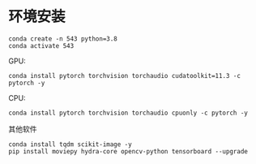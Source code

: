 # 环境安装

    conda create -n 543 python=3.8
    conda activate 543
GPU:

    conda install pytorch torchvision torchaudio cudatoolkit=11.3 -c pytorch -y
CPU:

    conda install pytorch torchvision torchaudio cpuonly -c pytorch -y

其他软件

    conda install tqdm scikit-image -y
    pip install moviepy hydra-core opencv-python tensorboard --upgrade

